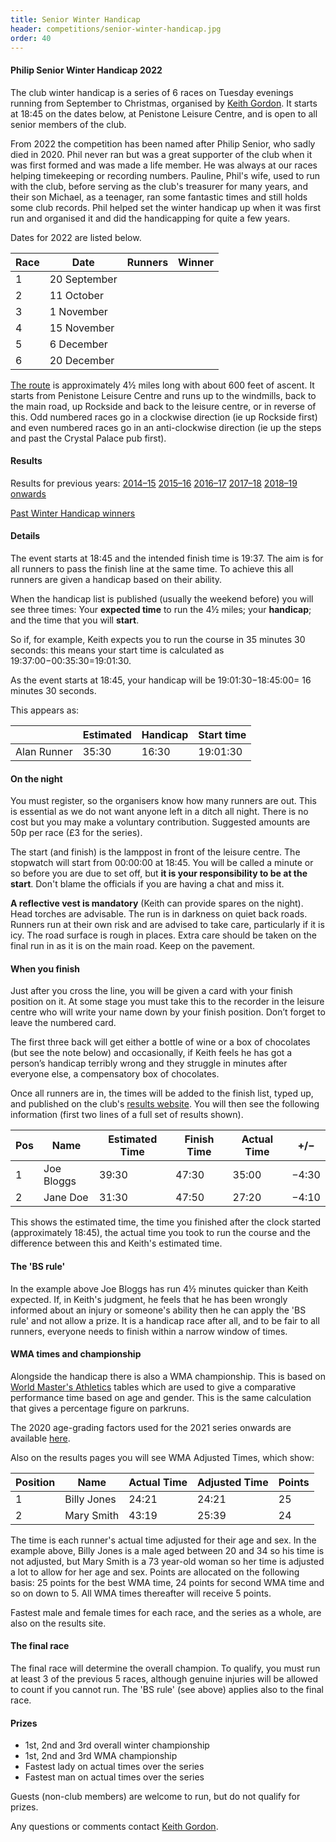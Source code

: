 ```yaml
---
title: Senior Winter Handicap
header: competitions/senior-winter-handicap.jpg
order: 40
---
```


#### Philip Senior Winter Handicap 2022

The club winter handicap is a series of 6 races on Tuesday evenings running from September to Christmas, organised by [Keith Gordon](mailto:keithHgordon@me.com). It starts at 18:45 on the dates below, at Penistone Leisure Centre, and is open to all senior members of the club.

From 2022 the competition has been named after Philip Senior, who sadly died in 2020. Phil never ran but was a great supporter of the club when it was first formed and was made a life member. He was always at our races helping timekeeping or recording numbers. Pauline, Phil's wife, used to run with the club, before serving as the club's treasurer for many years, and their son Michael, as a teenager, ran some fantastic times and still holds some club records. Phil helped set the winter handicap up when it was first run and organised it and did the handicapping for quite a few years.

Dates for 2022 are listed below.

| Race | Date         | Runners | Winner |
| ---- | ------------ | ------- | ------ |
| 1    | 20 September |         |        |
| 2    | 11 October   |         |        |
| 3    | 1 November   |         |        |
| 4    | 15 November  |         |        |
| 5    | 6 December   |         |        |
| 6    | 20 December  |         |        |

[The route](https://pfrac.co.uk/static/images/maps/senior-wh.jpg) is approximately 4½ miles long with about 600 feet of ascent. It starts from Penistone Leisure Centre and runs up to the windmills, back to the main road, up Rockside and back to the leisure centre, or in reverse of this. Odd numbered races go in a clockwise direction (ie up Rockside first) and even numbered races go in an anti-clockwise direction (ie up the steps and past the Crystal Palace pub first).

#### Results

Results for previous years:
[2014–15](https://pfrac.co.uk/static/results/senior-wh/senior-wh-2014-15-results.pdf)
[2015–16](https://pfrac.co.uk/static/results/senior-wh/senior-wh-2015-16-results.pdf)
[2016–17](https://pfrac.co.uk/static/results/senior-wh/senior-wh-2016-17-results.pdf)
[2017–18](https://pfrac.co.uk/static/results/senior-wh/senior-wh-2017-18-results.pdf)
[2018–19 onwards](http://results.pfrac.co.uk)

[Past Winter Handicap winners](http://results.pfrac.co.uk/awards/)

#### Details

The event starts at 18:45 and the intended finish time is 19:37. The aim is for all runners to pass the finish line at the same time. To achieve this all runners are given a handicap based on their ability.

When the handicap list is published (usually the weekend before) you will see three times: Your **expected time** to run the 4½ miles; your **handicap**; and the time that you will **start**.

So if, for example, Keith expects you to run the course in 35 minutes 30 seconds: this means your start time is calculated as 19:37:00&minus;00:35:30=19:01:30.

As the event starts at 18:45, your handicap will be 19:01:30&minus;18:45:00= 16 minutes 30 seconds.

This appears as:

|             | Estimated | Handicap | Start time |
| ----------- | --------- | -------- | ---------- |
| Alan Runner | 35:30     | 16:30    | 19:01:30   |

#### On the night

You must register, so the organisers know how many runners are out. This is essential as we do not want anyone left in a ditch all night.
There is no cost but you may make a voluntary contribution. Suggested amounts are 50p per race (£3 for the series).

The start (and finish) is the lamppost in front of the leisure centre. The stopwatch will start from 00:00:00 at 18:45. You will be called a minute or so before you are due to set off, but **it is your responsibility to be at the start**. Don't blame the officials if you are having a chat and miss it.

**A reflective vest is mandatory** (Keith can provide spares on the night). Head torches are advisable. The run is in darkness on quiet back roads. Runners run at their own risk and are advised to take care, particularly if it is icy. The road surface is rough in places. Extra care should be taken on the final run in as it is on the main road. Keep on the pavement.

#### When you finish

Just after you cross the line, you will be given a card with your finish position on it. At some stage you must take this to the recorder in the leisure centre who will write your name down by your finish position. Don’t forget to leave the numbered card.

The first three back will get either a bottle of wine or a box of chocolates (but see the note below) and occasionally, if Keith feels he has got a person’s handicap terribly wrong and they struggle in minutes after everyone else, a compensatory box of chocolates.

Once all runners are in, the times will be added to the finish list, typed up, and published on the club's [results website](http://results.pfrac.co.uk/). You will then see the following information (first two lines of a full set of results shown).

| Pos | Name       | Estimated Time | Finish Time | Actual Time | +/&minus;   |
| --- | ---------- | -------------- | ----------- | ----------- | ----- |
| 1   | Joe Bloggs | 39:30          | 47:30       | 35:00       | &minus;4:30 |
| 2   | Jane Doe   | 31:30          | 47:50       | 27:20       | &minus;4:10 |

This shows the estimated time, the time you finished after the clock started (approximately 18:45), the actual time you took to run the course and the difference between this and Keith's estimated time.

#### The 'BS rule'

In the example above Joe Bloggs has run 4½ minutes quicker than Keith expected. If, in Keith's judgment, he feels that he has been wrongly informed about an injury or someone's ability then he can apply the 'BS rule' and not allow a prize. It is a handicap race after all, and to be fair to all runners, everyone needs to finish within a narrow window of times.

#### WMA times and championship

Alongside the handicap there is also a WMA championship. This is based on [World Master's Athletics](https://world-masters-athletics.com/wp-content/uploads/2018/02/Road_Age_Standards_WMA_2010-Explanation.pdf) tables which are used to give a comparative performance time based on age and gender. This is the same calculation that gives a percentage figure on parkruns.

The 2020 age-grading factors used for the 2021 series onwards are available [here](http://www.howardgrubb.co.uk/athletics/mldrroad20.html).

Also on the results pages you will see WMA Adjusted Times, which show:

| Position | Name        | Actual Time | Adjusted Time | Points |
| -------- | ----------- | ----------- | ------------- | ------ |
| 1        | Billy Jones | 24:21       | 24:21         | 25     |
| 2        | Mary Smith  | 43:19       | 25:39         | 24     |

The time is each runner's actual time adjusted for their age and sex. In the example above, Billy Jones is a male aged between 20 and 34 so his time is not adjusted, but Mary Smith is a 73 year-old woman so her time is adjusted a lot to allow for her age and sex. Points are allocated on the following basis: 25 points for the best WMA time, 24 points for second WMA time and so on down to 5. All WMA times thereafter will receive 5 points.

Fastest male and female times for each race, and the series as a whole, are also on the results site.

#### The final race

The final race will determine the overall champion. To qualify, you must run at least 3 of the previous 5 races, although genuine injuries will be allowed to count if you cannot run. The 'BS rule' (see above) applies also to the final race.

#### Prizes

- 1st, 2nd and 3rd overall winter championship
- 1st, 2nd and 3rd WMA championship
- Fastest lady on actual times over the series
- Fastest man on actual times over the series

Guests (non-club members) are welcome to run, but do not qualify for prizes.

Any questions or comments contact [Keith Gordon](mailto:keithHgordon@me.com).
